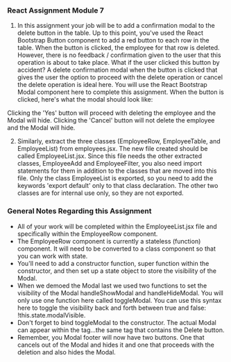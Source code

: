 ### React Assignment Module 7

1. In this assignment your job will be to add a confirmation modal to the delete button in the table. Up to this point, you've used the React Bootstrap Button component to add a red button to each row in the table. When the button is clicked, the employee for that row is deleted. However, there is no feedback / confirmation given to the user that this operation is about to take place. What if the user clicked this button by accident? A delete confirmation modal when the button is clicked that gives the user the option to proceed with the delete operation or cancel the delete operation is ideal here. You will use the React Bootstrap Modal component here to complete this assignment. When the button is clicked, here's what the modal should look like:

Clicking the 'Yes' button will proceed with deleting the employee and the Modal will hide. Clicking the 'Cancel' button will not delete the employee and the Modal will hide.

2. Similarly, extract the three classes (EmployeeRow, EmployeeTable, and EmployeeList) from employees.jsx. The new file created should be called EmployeeList.jsx. Since this file needs the other extracted classes, EmployeeAdd and EmployeeFilter, you also need import statements for them in addition to the classes that are moved into this file. Only the class EmployeeList is exported, so you need to add the keywords 'export default' only to that class declaration. The other two classes are for internal use only, so they are not exported.

### General Notes Regarding this Assignment

- All of your work will be completed within the EmployeeList.jsx file and specifically within the EmployeeRow component.
- The EmployeeRow component is currently a stateless (function) component. It will need to be converted to a class component so that you can work with state.
- You'll need to add a constructor function, super function within the constructor, and then set up a state object to store the visibility of the Modal.
- When we demoed the Modal last we used two functions to set the visibility of the Modal handleShowModal and handleHideModal. You will only use one function here called toggleModal. You can use this syntax here to toggle the visibility back and forth between true and false: !this.state.modalVisible.
- Don't forget to bind toggleModal to the constructor.
  The actual Modal can appear within the <td> tag...the same <td> tag that contains the Delete button.
- Remember, you Modal footer will now have two buttons. One that cancels out of the Modal and hides it and one that proceeds with the deletion and also hides the Modal.
